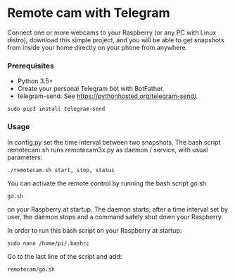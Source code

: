 # Remote cam with Telegram

Connect one or more webcams to your Raspberry (or any PC with Linux distro), download this simple project, and you will be able to get snapshots from inside your home directly on your phone from anywhere.


### Prerequisites
* Python 3.5+
* Create your personal Telegram bot with BotFather.  
* telegram-send. See https://pythonhosted.org/telegram-send/.
```
sudo pip3 install telegram-send
```

### Usage

In config.py set the time interval between two snapshots.
The bash script remotecam.sh runs remotecam3x.py as daemon / service, with usual parameters:
```
./remotecam.sh start, stop, status
```
You can activate the remote control by running the bash script go.sh
```
go.sh
```
on your Raspberry at startup. The daemon starts; after a time interval set by user, the daemon stops and a command safely shut down your Raspberry.

In order to run this bash script on your Raspberry at startup:
```
sudo nano /home/pi/.bashrc
```
Go to the last line of the script and add:
```
remotecam/go.sh
```
